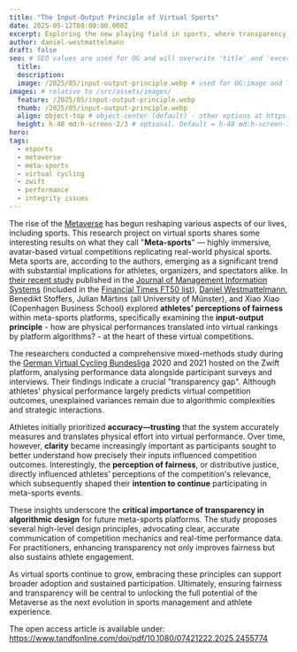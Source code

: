```yaml
---
title: "The Input-Output Principle of Virtual Sports"
date: 2025-05-12T00:00:00.000Z
excerpt: Exploring the new playing field in sports, where transparency and perception of fairness appear crucial
author: daniel-westmattelmann
draft: false
seo: # SEO values are used for OG and will overwrite 'title' and 'excerpt' above
  title:
  description:
  image: /2025/05/input-output-principle.webp # used for OG:image and Twitter:image. Overrides default set in _data/meta.siteImage
images: # relative to /src/assets/images/
  feature: /2025/05/input-output-principle.webp
  thumb: /2025/05/input-output-principle.webp
  align: object-top # object-center (default) - other options at https://tailwindcss.com/docs/object-position
  height: h-48 md:h-screen-2/3 # optional. Default = h-48 md:h-screen-1/3
hero:
tags:
  - esports
  - metaverse
  - meta-sports
  - virtual cycling
  - zwift
  - performance
  - integrity issues
---
```


The rise of the [Metaverse](/2024/01/21/metaverses-challenges-and-opportunities-according-to-eu/) has begun reshaping various aspects of our lives, including sports. This research project on virtual sports shares some interesting results on what they call "**Meta-sports**" — highly immersive, avatar-based virtual competitions replicating real-world physical sports. Meta sports are, according to the authors, emerging as a significant trend with substantial implications for athletes, organizers, and spectators alike. In [their recent study](https://www.tandfonline.com/doi/full/10.1080/07421222.2025.2455774) published in the [Journal of Management Information Systems](https://www.tandfonline.com/journals/mmis20) (included in the [Financial Times FT50 list](https://www.ft.com/content/3405a512-5cbb-11e1-8f1f-00144feabdc0)), [Daniel Westmattelmann](/members/daniel-westmattelmann/), Benedikt Stoffers, Julian Märtins (all University of Münster), and Xiao Xiao (Copenhagen Business School) explored **athletes' perceptions of fairness** within meta-sports platforms, specifically examining the **input-output principle** - how are physical performances translated into virtual rankings by platform algorithms? - at the heart of these virtual competitions.

The researchers conducted a comprehensive mixed-methods study during the [German Virtual Cycling Bundesliga](https://www.rad-net.de/rad-net-newsarchiv.htm?newsid=59547) 2020 and 2021 hosted on the Zwift platform, analysing performance data alongside participant surveys and interviews. Their findings indicate a crucial "transparency gap". Although athletes' physical performance largely predicts virtual competition outcomes, unexplained variances remain due to algorithmic complexities and strategic interactions.

Athletes initially prioritized **accuracy—trusting** that the system accurately measures and translates physical effort into virtual performance. Over time, however, **clarity** became increasingly important as participants sought to better understand how precisely their inputs influenced competition outcomes. Interestingly, the **perception of fairness**, or distributive justice, directly influenced athletes’ perceptions of the competition's relevance, which subsequently shaped their **intention to continue** participating in meta-sports events.

These insights underscore the **critical importance of transparency in algorithmic design** for future meta-sports platforms. The study proposes several high-level design principles, advocating clear, accurate communication of competition mechanics and real-time performance data. For practitioners, enhancing transparency not only improves fairness but also sustains athlete engagement.

As virtual sports continue to grow, embracing these principles can support broader adoption and sustained participation. Ultimately, ensuring fairness and transparency will be central to unlocking the full potential of the Metaverse as the next evolution in sports management and athlete experience.

The open access article is available under: https://www.tandfonline.com/doi/pdf/10.1080/07421222.2025.2455774
